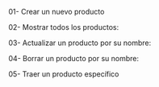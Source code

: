 01- Crear un nuevo producto

02- Mostrar todos los productos:

03- Actualizar un producto por su nombre:

04- Borrar un producto por su nombre:

05- Traer un producto específico
